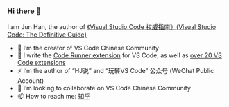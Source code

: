 ### Hi there 👋

I am Jun Han, the author of [《Visual Studio Code 权威指南》(Visual Studio Code: The Definitive Guide)](https://union-click.jd.com/jdc?e=jdext-1265230444582637568-0&p=AyIGZRprFQEaB1UfXhIyVlgNRQQlW1dCFFlQCxxKQgFHRE5XDVULR0UVARoHVR9eEh1LQglGa34KakMQUxgPYltTFxk5bnZ1DitaJlMOHjdVElsXChMGVRxYJQITBlUfXhYBFAZlK1sQMkRpVRpaFAMTAlUeWCUDIgdRE14QABcCUB9bEAAiB10fa8OshtLdpIKlp8St%2B87WpdebrIGl3SUyIgRlQA5BS1cbVRhcEQEQBlAeXhELEQBXHV8SCw4GZRtaFAIbD1YeUxVsE2lVE1sVABcOUBhYJQIiBGVFNRRREgJVH1lGbEhVDBtZSl9LaVwdXhUDEgdlGVoUABA%3D)

- 🔭 I’m the creator of VS Code Chinese Community
- 🌱 I write the [Code Runner extension](https://marketplace.visualstudio.com/items?itemName=formulahendry.code-runner) for VS Code, as well as [over 20 VS Code extensions](https://marketplace.visualstudio.com/search?term=publisher%3A%22Jun%20Han%22&target=VSCode&category=All%20categories&sortBy=Relevance)
- ⚡ I’m the author of “HJ说” and “玩转VS Code” 公众号 (WeChat Public Account)
- 👯 I’m looking to collaborate on VS Code Chinese Community
- 📫 How to reach me: [知乎](https://www.zhihu.com/people/formulahendry)



<!--
**formulahendry/formulahendry** is a ✨ _special_ ✨ repository because its `README.md` (this file) appears on your GitHub profile.

Here are some ideas to get you started:

- 🔭 I’m currently working on ...
- 🌱 I’m currently learning ...
- 👯 I’m looking to collaborate on ...
- 🤔 I’m looking for help with ...
- 💬 Ask me about ...
- 📫 How to reach me: ...
- 😄 Pronouns: ...
- ⚡ Fun fact: ...
-->

